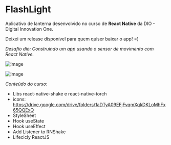 # FlashLight
Aplicativo de lanterna desenvolvido no curso de **React Native** da DIO - Digital Innovation One.

Deixei um release disponível para quem quiser baixar o app! =)

*Desafio dio: Construindo um app usando o sensor de movimento com React Native.*

![image](https://user-images.githubusercontent.com/101905227/176796534-cf87a463-e10e-4a10-8b91-be9c3eaca639.png)

![image](https://user-images.githubusercontent.com/101905227/176796562-fa255292-df13-4c0e-a2d8-9cb91b83e6dc.png)

*Conteúdo do curso*:

* Libs react-native-shake e react-native-torch
* icons: https://drive.google.com/drive/folders/1aDTyA09EFjFvqmXqkDKLoMhFx65QQExQ
* StyleSheet
* Hook useState
* Hook useEffect
* Add Listener to RNShake
* Lifecicly ReactJS
